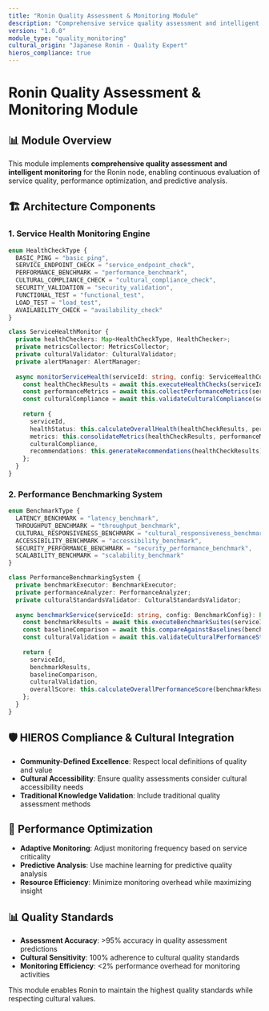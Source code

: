 ```yaml
---
title: "Ronin Quality Assessment & Monitoring Module"
description: "Comprehensive service quality assessment and intelligent performance monitoring system"
version: "1.0.0"
module_type: "quality_monitoring"
cultural_origin: "Japanese Ronin - Quality Expert"
hieros_compliance: true
---
```


# Ronin Quality Assessment & Monitoring Module

## 📊 Module Overview

This module implements **comprehensive quality assessment and intelligent monitoring** for the Ronin node, enabling continuous evaluation of service quality, performance optimization, and predictive analysis.

## 🏗️ Architecture Components

### 1. Service Health Monitoring Engine

```typescript
enum HealthCheckType {
  BASIC_PING = "basic_ping",
  SERVICE_ENDPOINT_CHECK = "service_endpoint_check",
  PERFORMANCE_BENCHMARK = "performance_benchmark",
  CULTURAL_COMPLIANCE_CHECK = "cultural_compliance_check",
  SECURITY_VALIDATION = "security_validation",
  FUNCTIONAL_TEST = "functional_test",
  LOAD_TEST = "load_test",
  AVAILABILITY_CHECK = "availability_check"
}

class ServiceHealthMonitor {
  private healthCheckers: Map<HealthCheckType, HealthChecker>;
  private metricsCollector: MetricsCollector;
  private culturalValidator: CulturalValidator;
  private alertManager: AlertManager;
  
  async monitorServiceHealth(serviceId: string, config: ServiceHealthConfig): Promise<HealthMonitoringResult> {
    const healthCheckResults = await this.executeHealthChecks(serviceId, config);
    const performanceMetrics = await this.collectPerformanceMetrics(serviceId, config);
    const culturalCompliance = await this.validateCulturalCompliance(serviceId, config);
    
    return {
      serviceId,
      healthStatus: this.calculateOverallHealth(healthCheckResults, performanceMetrics),
      metrics: this.consolidateMetrics(healthCheckResults, performanceMetrics),
      culturalCompliance,
      recommendations: this.generateRecommendations(healthCheckResults)
    };
  }
}
```

### 2. Performance Benchmarking System

```typescript
enum BenchmarkType {
  LATENCY_BENCHMARK = "latency_benchmark",
  THROUGHPUT_BENCHMARK = "throughput_benchmark",
  CULTURAL_RESPONSIVENESS_BENCHMARK = "cultural_responsiveness_benchmark",
  ACCESSIBILITY_BENCHMARK = "accessibility_benchmark",
  SECURITY_PERFORMANCE_BENCHMARK = "security_performance_benchmark",
  SCALABILITY_BENCHMARK = "scalability_benchmark"
}

class PerformanceBenchmarkingSystem {
  private benchmarkExecutor: BenchmarkExecutor;
  private performanceAnalyzer: PerformanceAnalyzer;
  private culturalStandardsValidator: CulturalStandardsValidator;
  
  async benchmarkService(serviceId: string, config: BenchmarkConfig): Promise<BenchmarkingResult> {
    const benchmarkResults = await this.executeBenchmarkSuites(serviceId, config.benchmarkSuites);
    const baselineComparison = await this.compareAgainstBaselines(benchmarkResults, config);
    const culturalValidation = await this.validateCulturalPerformanceStandards(benchmarkResults, config);
    
    return {
      serviceId,
      benchmarkResults,
      baselineComparison,
      culturalValidation,
      overallScore: this.calculateOverallPerformanceScore(benchmarkResults)
    };
  }
}
```

## 🛡️ HIEROS Compliance & Cultural Integration

- **Community-Defined Excellence**: Respect local definitions of quality and value
- **Cultural Accessibility**: Ensure quality assessments consider cultural accessibility needs
- **Traditional Knowledge Validation**: Include traditional quality assessment methods

## 🚀 Performance Optimization

- **Adaptive Monitoring**: Adjust monitoring frequency based on service criticality
- **Predictive Analysis**: Use machine learning for predictive quality analysis
- **Resource Efficiency**: Minimize monitoring overhead while maximizing insight

## 📊 Quality Standards

- **Assessment Accuracy**: >95% accuracy in quality assessment predictions
- **Cultural Sensitivity**: 100% adherence to cultural quality standards
- **Monitoring Efficiency**: <2% performance overhead for monitoring activities

This module enables Ronin to maintain the highest quality standards while respecting cultural values.
